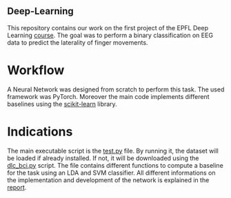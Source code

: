 ## Deep-Learning

This repository contains our work on the first project of the EPFL Deep Learning [course](http://edu.epfl.ch/coursebook/en/deep-learning-EE-559).
The goal was to perform a binary classification on EEG data to predict the laterality of finger movements.

# Workflow

A Neural Network was designed from scratch to perform this task. The used framework was PyTorch.
Moreover the main code implements different baselines using the [scikit-learn](http://scikit-learn.org/stable/) library.

# Indications

The main executable script is the [test.py](test.py) file. By running it, the dataset will be loaded if already installed. If not, it will be downloaded using the [dlc_bci.py](dlc_bci.py) script. The file contains different functions to compute a baseline for the task using an LDA and SVM classifier.
All different informations on the implementation and development of the network is explained in the [report](prediction-finger-movements.pdf).

